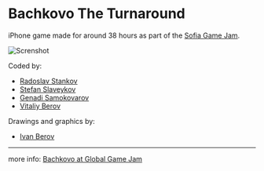 Bachkovo The Turnaround
=======================

iPhone game made for around 38 hours as part of the [Sofia Game Jam](http://www.sofiagamejam.com/).

![Screnshot](https://raw.github.com/RStankov/BachkovoTheTurnaround/master/Screenshots/shot_001.png)

Coded by:

 * [Radoslav Stankov](https://github.com/rstankov)
 * [Stefan Slaveykov](https://github.com/wizardone)
 * [Genadi Samokovarov](https://github.com/gsamokovarov)
 * [Vitaliy Berov](https://github.com/vitalee)
 
Drawings and graphics by:
 
 * [Ivan Berov](http://www.behance.net/Berov)

<hr />

more info: [Bachkovo at Global Game Jam](http://globalgamejam.org/2014/games/bachkovo-turnaround)
